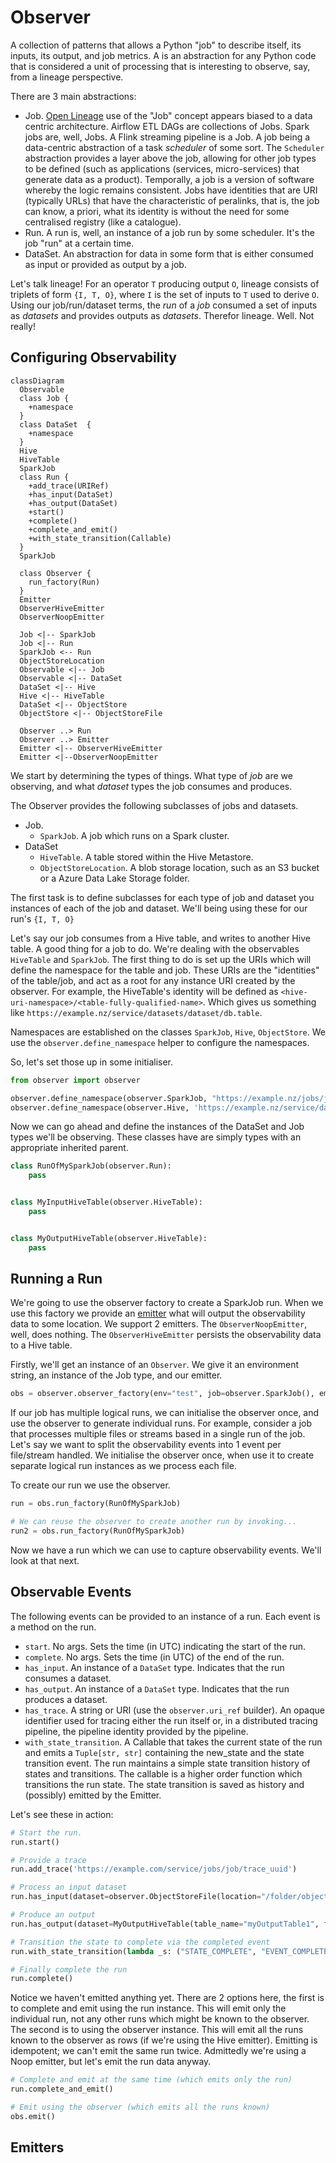 # Observer

A collection of patterns that allows a Python "job" to describe itself, its inputs, its output, and job metrics. A is an
abstraction for any Python code that is considered a unit of processing that is interesting to observe, say, from a
lineage perspective.

There are 3 main abstractions:

+ Job.  [Open Lineage](https://github.com/OpenLineage/OpenLineage) use of the "Job" concept appears biased to a data
  centric architecture. Airflow ETL DAGs are collections of Jobs. Spark jobs are, well, Jobs. A Flink streaming pipeline
  is a Job. A job being a data-centric abstraction of a task _scheduler_ of some sort. The `Scheduler` abstraction
  provides a layer above the job, allowing for other job types to be defined (such as applications (services,
  micro-services) that generate data as a product). Temporally, a job is a version of software whereby the logic remains
  consistent. Jobs have identities that are URI (typically URLs) that have the characteristic of peralinks, that is, the
  job can know, a priori, what its identity is without the need for some centralised registry (like a catalogue).
+ Run. A run is, well, an instance of a job run by some scheduler. It's the job "run" at a certain time.
+ DataSet. An abstraction for data in some form that is either consumed as input or provided as output by a job.

Let's talk lineage!  For an operator `T` producing output `O`, lineage consists of triplets of form `{I, T, O}`,
where `I` is the set of inputs to `T` used to derive `O`. Using our job/run/dataset terms, the _run_ of a _job_ consumed
a set of inputs as _datasets_ and provides outputs as _datasets_. Therefor lineage. Well. Not really!

## Configuring Observability

```mermaid
classDiagram
  Observable
  class Job {
    +namespace
  }
  class DataSet  {
    +namespace
  }
  Hive
  HiveTable
  SparkJob
  class Run {
    +add_trace(URIRef)
    +has_input(DataSet)
    +has_output(DataSet)
    +start()
    +complete()
    +complete_and_emit()
    +with_state_transition(Callable)
  } 
  SparkJob
  
  class Observer {
    run_factory(Run)
  }
  Emitter 
  ObserverHiveEmitter
  ObserverNoopEmitter
  
  Job <|-- SparkJob
  Job <|-- Run
  SparkJob <-- Run
  ObjectStoreLocation
  Observable <|-- Job
  Observable <|-- DataSet
  DataSet <|-- Hive
  Hive <|-- HiveTable
  DataSet <|-- ObjectStore
  ObjectStore <|-- ObjectStoreFile
  
  Observer ..> Run
  Observer ..> Emitter
  Emitter <|-- ObserverHiveEmitter
  Emitter <|--ObserverNoopEmitter
```

We start by determining the types of things. What type of _job_ are we observing, and what _dataset_ types the job
consumes and produces.

The Observer provides the following subclasses of jobs and datasets.

+ Job.
    + `SparkJob`. A job which runs on a Spark cluster.
+ DataSet
    + `HiveTable`. A table stored within the Hive Metastore.
    + `ObjectStoreLocation`. A blob storage location, such as an S3 bucket or a Azure Data Lake Storage folder.

The first task is to define subclasses for each type of job and dataset you instances of each of the job and dataset.
We'll being using these for our run's `{I, T, O}`

Let's say our job consumes from a Hive table, and writes to another Hive table. A good thing for a job to do. We're
dealing with the observables `HiveTable` and `SparkJob`. The first thing to do is set up the URIs which will define the
namespace for the table and job. These URIs are the "identities" of the table/job, and act as a root for any instance
URI created by the observer. For example, the HiveTable's identity will be defined
as `<hive-uri-namespace>/<table-fully-qualified-name>`. Which gives us something
like `https://example.nz/service/datasets/dataset/db.table`.

Namespaces are established on the classes `SparkJob`, `Hive`,  `ObjectStore`. We use the `observer.define_namespace`
helper to configure the namespaces.

So, let's set those up in some initialiser.

```python
from observer import observer

observer.define_namespace(observer.SparkJob, "https://example.nz/jobs/job")
observer.define_namespace(observer.Hive, 'https://example.nz/service/datasets/dataset/')
```

Now we can go ahead and define the instances of the DataSet and Job types we'll be observing. These classes have
are simply types with an appropriate inherited parent.

```python
class RunOfMySparkJob(observer.Run):
    pass


class MyInputHiveTable(observer.HiveTable):
    pass


class MyOutputHiveTable(observer.HiveTable):
    pass
```

## Running a Run

We're going to use the observer factory to create a SparkJob run. When we use this factory we provide
an [emitter](#emitters) what will output the observability data to some location. We support 2 emitters.
The `ObserverNoopEmitter`, well, does nothing. The `ObserverHiveEmitter` persists the observability data to a Hive
table.

Firstly, we'll get an instance of an `Observer`. We give it an environment string, an instance of the Job type, and our
emitter.

```python
obs = observer.observer_factory(env="test", job=observer.SparkJob(), emitter=observer.ObserverNoopEmitter())
```

If our job has multiple logical runs, we can initialise the observer once, and use the observer to generate individual
runs. For example, consider a job that processes multiple files or streams based in a single run of the job. Let's say
we want to split the observability events into 1 event per file/stream handled. We initialise the observer once, when
use it to create separate logical run instances as we process each file.

To create our run we use the observer.

```python
run = obs.run_factory(RunOfMySparkJob)

# We can reuse the observer to create another run by invoking...
run2 = obs.run_factory(RunOfMySparkJob)
```

Now we have a run which we can use to capture observability events.  We'll look at that next.

## Observable Events

The following events can be provided to an instance of a run.  Each event is a method on the run.

+ `start`.  No args.  Sets the time (in UTC) indicating the start of the run.
+ `complete`.  No args.  Sets the time (in UTC) of the end of the run.
+ `has_input`.  An instance of a `DataSet` type.  Indicates that the run consumes a dataset.
+ `has_output`. An instance of a `DataSet` type.  Indicates that the run produces a dataset.
+ `has_trace`. A string or URI (use the `observer.uri_ref` builder).  An opaque identifier used for tracing either the run itself or, in a distributed tracing pipeline, the pipeline identity provided by the pipeline.
+ `with_state_transition`.  A Callable that takes the current state of the run and emits a `Tuple[str, str]` containing the new_state and the state transition event.  The run maintains a simple state transition history of states and transitions.  The callable is a higher order function which transitions the run state.  The state transition is saved as history and (possibly) emitted by the Emitter.

Let's see these in action:

```python
# Start the run.
run.start()

# Provide a trace
run.add_trace('https://example.com/service/jobs/job/trace_uuid')

# Process an input dataset
run.has_input(dataset=observer.ObjectStoreFile(location="/folder/object1"))

# Produce an output
run.has_output(dataset=MyOutputHiveTable(table_name="myOutputTable1", fully_qualified_name="myDB.myOutputTable1"))

# Transition the state to complete via the completed event 
run.with_state_transition(lambda _s: ("STATE_COMPLETE", "EVENT_COMPLETED"))

# Finally complete the run
run.complete()
```

Notice we haven't emitted anything yet.  There are 2 options here, the first is to complete and emit using the run instance.  This will emit only the individual run, not any other runs which might be known to the observer.  The second is to using the observer instance.  This will emit all the runs known to the observer as rows (if we're using the Hive emitter). Emitting is idempotent; we can't emit the same run twice.  Admittedly we're using a Noop emitter, but let's emit the run data anyway.

```python
# Complete and emit at the same time (which emits only the run)
run.complete_and_emit()

# Emit using the observer (which emits all the runs known)
obs.emit()
```



## Emitters



